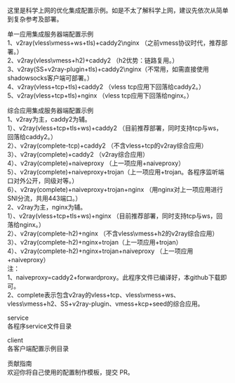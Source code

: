 这里是科学上网的优化集成配置示例。如是不太了解科学上网，建议先依次从简单到复杂参考及部署。

单一应用集成服务器端配置示例  
1、v2ray(vless\vmess+ws+tls)+caddy2\nginx （之前vmess协议时代，推荐部署。）  
2、v2ray(vless\vmess+h2)+caddy2 （h2优势：链路复用。）  
3、v2ray(SS+v2ray-plugin+tls)+caddy2\nginx（不常用，如需直接使用shadowsocks客户端可部署。）  
4、v2ray(vless+tcp+tls)+caddy2 （vless tcp应用下回落给caddy2。）  
5、v2ray(vless+tcp+tls)+nginx （vless tcp应用下回落给nginx。）  

综合应用集成服务器端配置示例  
1、v2ray为主，caddy2为辅。  
1）、v2ray(vless+tcp+tls+ws)+caddy2 （目前推荐部署，同时支持tcp与ws，回落给caddy2。）  
2）、v2ray(complete-tcp)+caddy2 （不含vless+tcp的v2ray综合应用）  
3）、v2ray(complete)+caddy2 （v2ray综合应用）  
4）、v2ray(complete)+naiveproxy （上一项应用+naiveproxy）  
5）、v2ray(complete)+naiveproxy+trojan（上一项应用+trojan。各程序监听端口对外公开，同级对等。）  
6）、v2ray(complete)+naiveproxy+trojan+nginx （用nginx对上一项应用进行SNI分流，共用443端口。）  
2、v2ray为主，nginx为辅。  
1）、v2ray(vless+tcp+tls+ws)+nginx （目前推荐部署，同时支持tcp与ws，回落给nginx。）  
2）、v2ray(complete-h2)+nginx （不含vless\vmess+h2的v2ray综合应用）  
3）、v2ray(complete-h2)+nginx+trojan（上一项应用+trojan）  
4）、v2ray(complete-h2)+nginx+trojan+naiveproxy （上一项应用+naiveproxy）  
注：  
1、naiveproxy=caddy2+forwardproxy。此程序文件已编译好，本github下载即可。  
2、complete表示包含v2ray的vless+tcp、vless\vmess+ws、vless\vmess+h2、SS+v2ray-plugin、vmess+kcp+seed的综合应用。  

service  
各程序service文件目录

client  
各客户端配置示例目录

贡献指南  
欢迎你将自己使用的配置制作模板，提交 PR。
